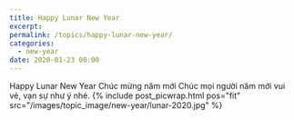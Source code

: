 ```yaml
---
title: Happy Lunar New Year
excerpt: 
permalink: /topics/happy-lunar-new-year/
categories:
  - new-year
date: 2020-01-23 00:00
---
```


Happy Lunar New Year
Chúc mừng năm mới 
Chúc mọi người năm mới vui vẻ, vạn sự như ý nhé.
{% include post_picwrap.html pos="fit" src="/images/topic_image/new-year/lunar-2020.jpg" %}
